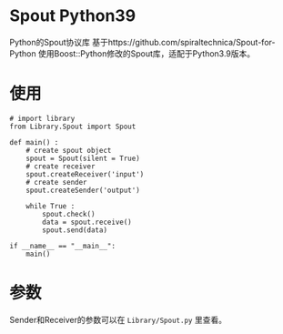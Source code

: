 # Spout Python39
Python的Spout协议库
基于https://github.com/spiraltechnica/Spout-for-Python
使用Boost::Python修改的Spout库，适配于Python3.9版本。

# 使用
```
# import library
from Library.Spout import Spout

def main() :
    # create spout object
    spout = Spout(silent = True)
    # create receiver
    spout.createReceiver('input')
    # create sender
    spout.createSender('output')

    while True :
        spout.check()
        data = spout.receive()
        spout.send(data)
    
if __name__ == "__main__":
    main()

```

# 参数
Sender和Receiver的参数可以在 `Library/Spout.py` 里查看。